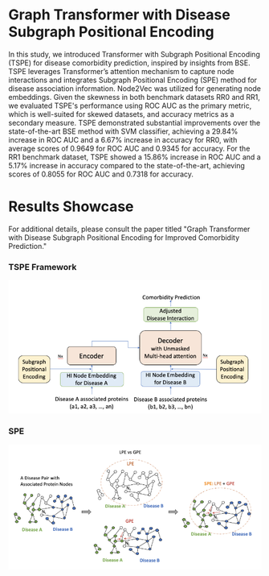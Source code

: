 # Graph Transformer with Disease Subgraph Positional Encoding
In this study, we introduced Transformer with Subgraph Positional Encoding (TSPE) for disease comorbidity prediction, inspired by insights from BSE. TSPE leverages Transformer’s attention mechanism to capture node interactions and integrates Subgraph Positional Encoding (SPE) method for disease association information. Node2Vec was utilized for generating node embeddings. Given the skewness in both benchmark datasets RR0 and RR1, we evaluated TSPE's performance using ROC AUC as the primary metric, which is well-suited for skewed datasets, and accuracy metrics as a secondary measure. TSPE demonstrated substantial improvements over the state-of-the-art BSE method with SVM classifier, achieving a 29.84% increase in ROC AUC and a 6.67% increase in accuracy for RR0, with average scores of 0.9649 for ROC AUC and 0.9345 for accuracy. For the RR1 benchmark dataset, TSPE showed a 15.86% increase in ROC AUC and a 5.17% increase in accuracy compared to the state-of-the-art, achieving scores of 0.8055 for ROC AUC and 0.7318 for accuracy.

#  Results Showcase
For additional details, please consult the paper titled "Graph Transformer with Disease Subgraph Positional Encoding  for  Improved Comorbidity Prediction."

### TSPE Framework
![fig1](https://github.com/xihan-qin/Graph_Transformer_with_Disease_Subgraph_Positional_Encoding/blob/main/figs/TSPE_framework.png)

### SPE 
![fig2](https://github.com/xihan-qin/Graph_Transformer_with_Disease_Subgraph_Positional_Encoding/blob/main/figs/SPE.png)
